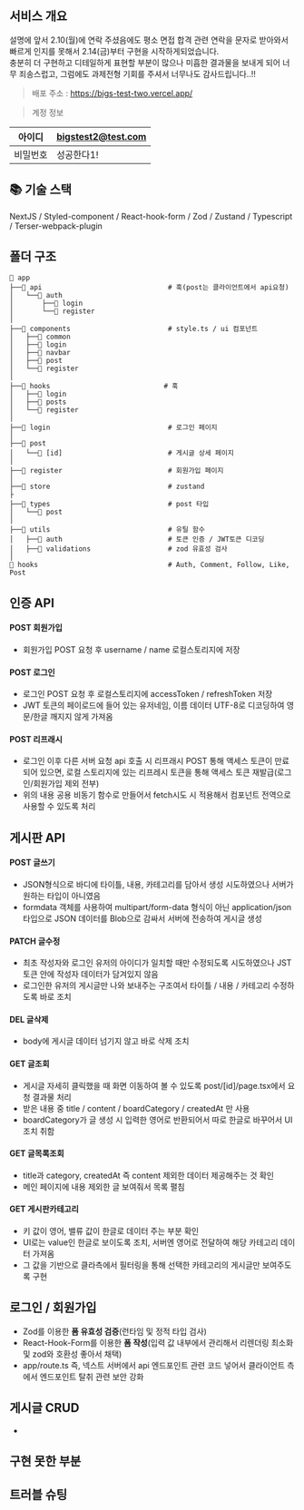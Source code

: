 ## 서비스 개요
설명에 앞서 2.10(월)에 연락 주셨음에도 평소 면접 합격 관련 연락을 문자로 받아와서 빠르게 인지를 못해서 2.14(금)부터 구현을 시작하게되었습니다. </br>
충분히 더 구현하고 디테일하게 표현할 부분이 많으나 미흡한 결과물을 보내게 되어 너무 죄송스럽고, 그럼에도 과제전형 기회를 주셔서 너무나도 감사드립니다..!!


> 배포 주소 : https://bigs-test-two.vercel.app/

> 계정 정보

<table>
<thead>
<tr>
<th align="center">아이디</th>
<th align="left"><a href="mailto:test01@test.com">bigstest2@test.com</a></th>
</tr>
</thead>
<tbody>
<tr>
<td align="center">비밀번호</td>
<td align="left">성공한다1!</td>
</tr>
</tbody>
</table>

## 📚 기술 스택

<div>
NextJS / Styled-component / React-hook-form / Zod / Zustand / Typescript / Terser-webpack-plugin
</div>

## 폴더 구조

```
📁 app
├──📁 api                               # 훅(post는 클라이언트에서 api요청)
│   └──📁 auth
│       ├──📁 login  
│       └──📁 register
│
├──📁 components                        # style.ts / ui 컴포넌트
│   ├──📁 common
│   ├──📁 login
│   ├──📁 navbar
│   ├──📁 post
│   └──📁 register
│
├──📁 hooks                            # 훅
│   ├──📁 login
│   ├──📁 posts
│   └──📁 register
│
├──📁 login                             # 로그인 페이지
│
├──📁 post                              
│   └──📁 [id]                          # 게시글 상세 페이지
│
├──📁 register                          # 회원가입 페이지
│
├──📁 store                             # zustand
├
├──📁 types                             # post 타입
│   └──📁 post
│
├──📁 utils                             # 유틸 함수
│   ├──📁 auth                          # 토큰 인증 / JWT토큰 디코딩
│   ├──📁 validations                   # zod 유효성 검사
│
📁 hooks                                # Auth, Comment, Follow, Like, Post
```

## 인증 API
#### POST 회원가입
  - 회원가입 POST 요청 후 username / name 로컬스토리지에 저장
#### POST 로그인
  - 로그인 POST 요청 후 로컬스토리지에 accessToken / refreshToken 저장
  - JWT 토큰의 페이로드에 들어 있는 유저네임, 이름 데이터 UTF-8로 디코딩하여 영문/한글 깨지지 않게 가져옴
#### POST 리프래시
  - 로그인 이후 다른 서버 요청 api 호출 시 리프래시 POST 통해 액세스 토큰이 만료되어 있으면, 로컬 스토리지에 있는 리프레시 토큰을 통해 액세스 토큰 재발급(로그인/회원가입 제외 전부)
  - 위의 내용 공용 비동기 함수로 만들어서 fetch시도 시 적용해서 컴포넌트 전역으로 사용할 수 있도록 처리
   
## 게시판 API
#### POST 글쓰기
  - JSON형식으로 바디에 타이틀, 내용, 카테고리를 담아서 생성 시도하였으나 서버가 원하는 타입이 아니였음
  - formdata 객체를 사용하여 multipart/form-data 형식이 아닌 application/json 타입으로 JSON 데이터를 Blob으로 감싸서 서버에 전송하여 게시글 생성
#### PATCH 글수정
  - 최초 작성자와 로그인 유저의 아이디가 일치할 때만 수정되도록 시도하였으나 JST 토큰 안에 작성자 데이터가 담겨있지 않음
  - 로그인한 유저의 게시글만 나와 보내주는 구조여서 타이틀 / 내용 / 카테고리 수정하도록 바로 조치
#### DEL 글삭제
  - body에 게시글 데이터 넘기지 않고 바로 삭제 조치
#### GET 글조회
  - 게시글 자세히 클릭했을 때 화면 이동하여 볼 수 있도록 post/[id]/page.tsx에서 요청 결과물 처리
  - 받은 내용 중 title / content / boardCategory / createdAt 만 사용
  - boardCategory가 글 생성 시 입력한 영어로 반환되어서 따로 한글로 바꾸어서 UI 조치 취함
#### GET 글목록조회
  - title과 category, createdAt 즉 content 제외한 데이터 제공해주는 것 확인
  - 메인 페이지에 내용 제외한 글 보여줘서 목록 펼침
#### GET 게시판카테고리
  - 키 값이 영어, 밸류 값이 한글로 데이터 주는 부분 확인
  - UI로는 value인 한글로 보이도록 조치, 서버엔 영어로 전달하여 해당 카테고리 데이터 가져옴
  - 그 값을 기반으로 클라측에서 필터링을 통해 선택한 카테고리의 게시글만 보여주도록 구현

## 로그인 / 회원가입
  - Zod를 이용한 **폼 유효성 검증**(런타임 및 정적 타입 검사)
  - React-Hook-Form를 이용한 **폼 작성**(입력 값 내부에서 관리해서 리렌더링 최소화 및 zod와 호환성 좋아서 채택)
  - app/route.ts 즉, 넥스트 서버에서 api 엔드포인트 관련 코드 넣어서 클라이언트 측에서 엔드포인트 탈취 관련 보안 강화

## 게시글 CRUD
  - 

## 구현 못한 부분

## 트러블 슈팅
